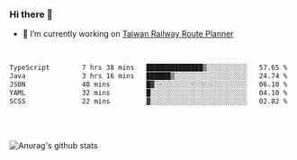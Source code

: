 ### Hi there 👋

- 🔭 I’m currently working on [Taiwan Railway Route Planner](https://github.com/Taiwan-Railway-Route-Planner)

<br/>

<!--START_SECTION:waka-->

```txt
TypeScript        7 hrs 38 mins   ██████████████▒░░░░░░░░░░   57.65 %
Java              3 hrs 16 mins   ██████▒░░░░░░░░░░░░░░░░░░   24.74 %
JSON              48 mins         █▓░░░░░░░░░░░░░░░░░░░░░░░   06.10 %
YAML              32 mins         █░░░░░░░░░░░░░░░░░░░░░░░░   04.10 %
SCSS              22 mins         ▓░░░░░░░░░░░░░░░░░░░░░░░░   02.82 %
```

<!--END_SECTION:waka-->

<br/>
<br/>

![Anurag's github stats](https://github-readme-stats.vercel.app/api?username=DepickereSven&show_icons=true&theme=tokyonight)



<!--
**DepickereSven/DepickereSven** is a ✨ _special_ ✨ repository because its `README.md` (this file) appears on your GitHub profile.

Here are some ideas to get you started:

- 🔭 I’m currently working on ...
- 🌱 I’m currently learning ...
- 👯 I’m looking to collaborate on ...
- 🤔 I’m looking for help with ...
- 💬 Ask me about ...
- 📫 How to reach me: ...
- 😄 Pronouns: ...
- ⚡ Fun fact: ...
-->

